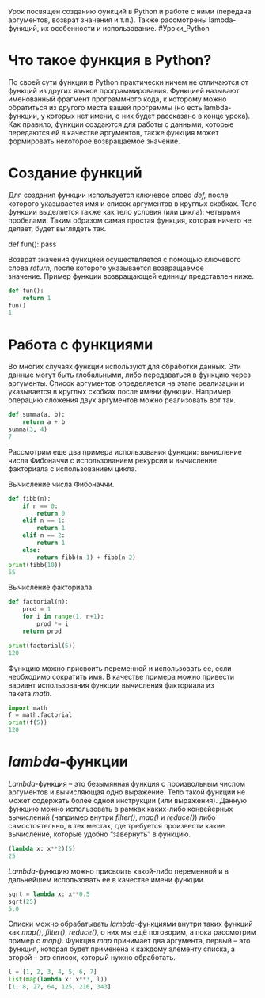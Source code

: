 Урок посвящен созданию функций в Python и работе с ними (передача аргументов, возврат значения и т.п.). Также рассмотрены lambda-функций, их особенности и использование.
#Уроки_Python 
# Что такое функция в Python?

По своей сути функции в Python практически ничем не отличаются от функций из других языков программирования. Функцией называют именованный фрагмент программного кода, к которому можно обратиться из другого места вашей программы (но есть lambda-функции, у которых нет имени, о них будет рассказано в конце урока). Как правило, функции создаются для работы с данными, которые передаются ей в качестве аргументов, также функция может формировать некоторое возвращаемое значение. 

# Создание функций

Для создания функции используется ключевое слово _def,_ после которого указывается имя и список аргументов в круглых скобках. Тело функции выделяется также как тело условия (или цикла): четырьмя пробелами. Таким образом самая простая функция, которая ничего не делает, будет выглядеть так.

def fun():
    pass

Возврат значения функцией осуществляется с помощью ключевого слова _return,_ после которого указывается возвращаемое значение. Пример функции возвращающей единицу представлен ниже.
```Python
def fun():
    return 1
fun()
1
```


# Работа с функциями

Во многих случаях функции используют для обработки данных. Эти данные могут быть глобальными, либо передаваться в функцию через аргументы. Список аргументов определяется на этапе реализации и указывается в круглых скобках после имени функции. Например операцию сложения двух аргументов можно реализовать вот так.
```Python
def summa(a, b):
    return a + b
summa(3, 4)
7
```


Рассмотрим еще два примера использования функции: вычисление числа Фибоначчи с использованием рекурсии и вычисление факториала с использованием цикла.

Вычисление числа Фибоначчи.
```Python
def fibb(n):
    if n == 0:
        return 0
    elif n == 1:
        return 1
    elif n == 2:
        return 1
    else:
        return fibb(n-1) + fibb(n-2)
print(fibb(10))
55
```


Вычисление факториала.
```Python
def factorial(n):
    prod = 1
    for i in range(1, n+1):
        prod *= i
    return prod

print(factorial(5))
120
```


Функцию можно присвоить переменной и использовать ее, если необходимо сократить имя. В качестве примера можно привести вариант использования функции вычисления факториала из пакета _math_.
```Python
import math
f = math.factorial
print(f(5))
120
```


# _lambda_-функции

_Lambda_-функция – это безымянная функция с произвольным числом аргументов и вычисляющая одно выражение. Тело такой функции не может содержать более одной инструкции (или выражения). Данную функцию можно использовать в рамках каких-либо конвейерных вычислений (например внутри _filter()_, _map()_ и _reduce()_) либо самостоятельно, в тех местах, где требуется произвести какие вычисление, которые удобно “завернуть” в функцию.
```Python
(lambda x: x**2)(5)
25
```


_Lambda_-функцию можно присвоить какой-либо переменной и в дальнейшем использовать ее в качестве имени функции.
```Python
sqrt = lambda x: x**0.5
sqrt(25)
5.0
```


Списки можно обрабатывать _lambda_-функциями внутри таких функций как _map()_, _filter()_, _reduce()_, о них мы ещё поговорим, а пока рассмотрим пример с _map()_. Функция _map_ принимает два аргумента, первый – это функция, которая будет применена к каждому элементу списка, а второй – это список, который нужно обработать.
```Python
l = [1, 2, 3, 4, 5, 6, 7]
list(map(lambda x: x**3, l))
[1, 8, 27, 64, 125, 216, 343]
```
